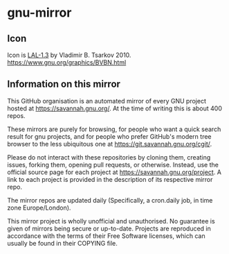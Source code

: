 # gnu-mirror

## Icon

Icon is [LAL-1.3](https://directory.fsf.org/wiki/License:LAL-1.3) by Vladimir B. Tsarkov 2010. https://www.gnu.org/graphics/BVBN.html

## Information on this mirror

This GitHub organisation is an automated mirror of every GNU project hosted at https://savannah.gnu.org/. At the time of writing this is about 400 repos.

These mirrors are purely for browsing, for people who want a quick search result for gnu projects, and for people who prefer GitHub's modern tree browser to the less ubiquitous one at https://git.savannah.gnu.org/cgit/.

Please do not interact with these repositories by cloning them, creating issues, forking them, opening pull requests, or otherwise. Instead, use the official source page for each project at https://savannah.gnu.org/project. A link to each project is provided in the description of its respective mirror repo.

The mirror repos are updated daily (Specifically, a cron.daily job, in time zone Europe/London).

This mirror project is wholly unofficial and unauthorised. No guarantee is given of mirrors being secure or up-to-date. Projects are reproduced in accordance with the terms of their Free Software licenses, which can usually be found in their COPYING file.
